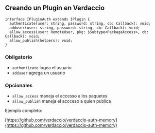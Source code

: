 ## Creando un Plugin en Verdaccio

```
interface IPluginAuth extends IPlugin {
  authenticate(user: string, password: string, cb: Callback): void;
  adduser(user: string, password: string, cb: Callback): void;
  allow_access(user: RemoteUser, pkg: $Subtype<PackageAccess>, cb: Callback): void;
  allow_publish(helpers): void;
}
```
 ### Obligatorio

* `authenticate` logea el usuario
* `adduser` agrega un usuario

### Opcionales

* `allow_access` maneja el accesso a los paquetes
* `allow_publish` maneja el accceso a quien publica


Ejemplo completo:

[https://github.com/verdaccio/verdaccio-auth-memory](https://github.com/verdaccio/verdaccio-auth-memory)